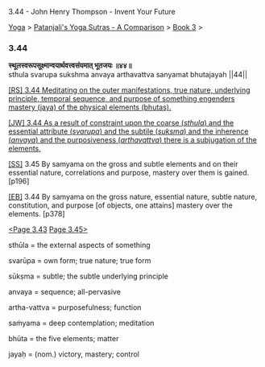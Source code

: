 3.44 - John Henry Thompson - Invent Your Future   
    

[Yoga](../../../yoga.md)‎ > ‎[Patanjali's Yoga Sutras - A Comparison](../../patanjani.md)‎ > ‎[Book 3](../book-3.md)‎ > ‎

### 3.44

**स्थूलस्वरूपसूक्ष्मान्वयार्थवत्त्वसंयमात् भूतजयः ॥४४॥**  
sthula svarupa sukshma anvaya arthavattva sanyamat bhutajayah ||44||  
  
  
[\[RS\] 3.44 Meditating on the outer manifestations, true nature, underlying principle, temporal sequence, and purpose of something engenders mastery (jaya) of the physical elements (bhutas).](http://www.ashtangayoga.info/source-texts/yoga-sutra-patanjali/chapter-3/item/sthula-svarupa-sukshma-anvaya-arthavattva/)  
  
[\[JW\] 3.44 As a result of constraint upon the coarse (_sthula_) and the essential attribute (_svarupa_) and the subtile (_suksma_) and the inherence (_anvaya_) and the purposiveness (_arthavattva_) there is a subjugation of the elements.](http://books.google.com/books?id=YzFImjtOxUwC&pg=PA273&ci=86%2C358%2C742%2C118&source=bookclip)  
  
[\[SS\]](http://www.amazon.com/Yoga-Sutras-Patanjali-Commentary-Satchidananda/dp/0932040381) 3.45 By samyama on the gross and subtle elements and on their essential nature, correlations and purpose, mastery over them is gained. \[p196\]  
  
[\[EB\]](http://www.amazon.com/Yoga-Sutras-Patanjali-Translation-Commentary/dp/0865477361/ref=sr_1_1?ie=UTF8&s=books&qid=1250508322&sr=1-1) 3.44 By samyama on the gross nature, essential nature, subtle nature, constitution, and purpose \[of objects, one attains\] mastery over the elements. \[p378\]  
  
  
[<Page 3.43](343.md)  [Page 3.45>](345.md)

sthūla = the external aspects of something  
  
svarūpa = own form; true nature; true form  
  
sūkṣma = subtle; the subtle underlying principle  
  
anvaya = sequence; all-pervasive  
  
artha-vattva = purposefulness; function  
  
saṁyama = deep contemplation; meditation  
  
bhūta = the five elements; matter  
  
jayaḥ = (nom.) victory, mastery; control

